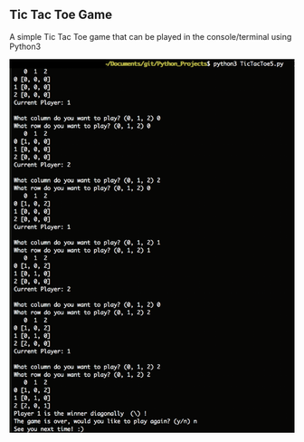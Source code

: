 ## Tic Tac Toe Game
A simple Tic Tac Toe game that can be played in the console/terminal using Python3

![GamePlay](ScreenShots/TicTacToe.png)
